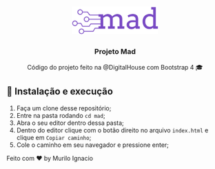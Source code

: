 <h1 align="center">
    <img alt="Mad logo" src="./images/logoNomeRoxo.png" width="200px" />
</h1>

<h3 align="center">
  Projeto Mad
</h3>

<p align="center">Código do projeto feito na @DigitalHouse com Bootstrap 4 🎓</p>

## 🚀 Instalação e execução

1. Faça um clone desse repositório;
2. Entre na pasta rodando `cd mad`;
3. Abra o seu editor dentro dessa pasta;
4. Dentro do editor clique com o botão direito no arquivo `index.html` e clique em `Copiar caminho`;
5. Cole o caminho em seu navegador e pressione enter;

Feito com ♥ by Murilo Ignacio
